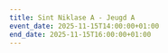 ```yaml
---
title: Sint Niklase A - Jeugd A
event_date: 2025-11-15T14:00:00+01:00
end_date: 2025-11-15T16:00:00+01:00
---
```

